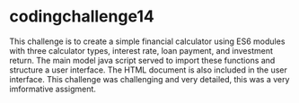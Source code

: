 # codingchallenge14
This challenge is to create a simple financial calculator using ES6 modules with three calculator types, interest rate, loan payment, and investment return. The main model java script served to import these functions and structure a user interface. The HTML document is also included in the user interface. This challenge was challenging and very detailed, this was a very imformative assigment. 
